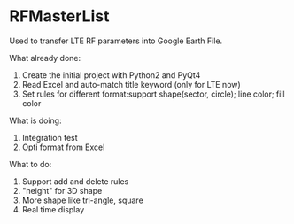 RFMasterList
============
Used to transfer LTE RF parameters into Google Earth File.

What already done:
1) Create the initial project with Python2 and PyQt4
2) Read Excel and auto-match title keyword (only for LTE now)
3) Set rules for different format:support shape(sector, circle); line color; fill color

What is doing:
1) Integration test
2) Opti format from Excel


What to do:
1) Support add and delete rules
2) "height" for 3D shape
3) More shape like tri-angle, square
4) Real time display
